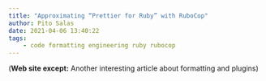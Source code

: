 ```yaml
---
title: "Approximating “Prettier for Ruby” with RuboCop"
author: Pito Salas
date: 2021-04-06 13:40:22
tags:
    - code formatting engineering ruby rubocop
---
```


(**Web site except:** Another interesting article about formatting and plugins) 
